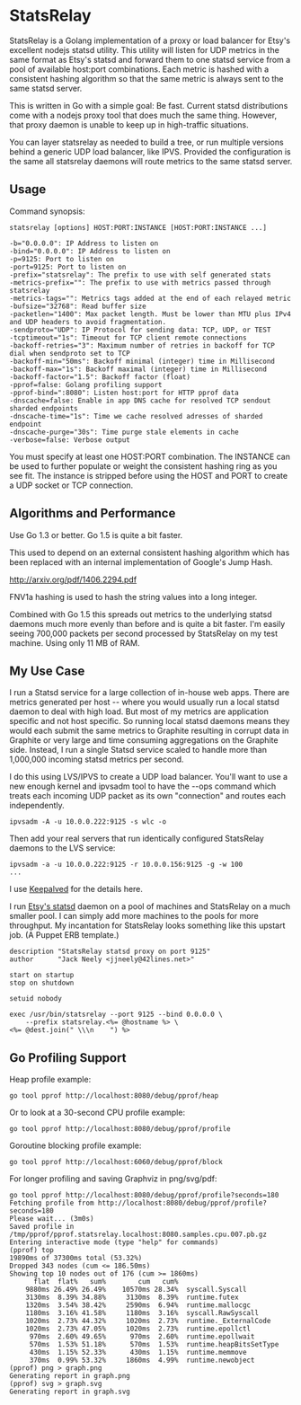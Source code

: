 StatsRelay
==========

StatsRelay is a Golang implementation of a proxy or load balancer for Etsy's
excellent nodejs statsd utility.  This utility will listen for UDP metrics
in the same format as Etsy's statsd and forward them to one statsd service
from a pool of available host:port combinations.  Each metric is hashed with
a consistent hashing algorithm so that the same metric is always sent to
the same statsd server.

This is written in Go with a simple goal: Be fast.  Current statsd
distributions come with a nodejs proxy tool that does much the same thing.
However, that proxy daemon is unable to keep up in high-traffic situations.

You can layer statsrelay as needed to build a tree, or run multiple versions
behind a generic UDP load balancer, like IPVS.  Provided the configuration is
the same all statsrelay daemons will route metrics to the same statsd server.

Usage
-----

Command synopsis:

    statsrelay [options] HOST:PORT:INSTANCE [HOST:PORT:INSTANCE ...]

    -b="0.0.0.0": IP Address to listen on
    -bind="0.0.0.0": IP Address to listen on
    -p=9125: Port to listen on
    -port=9125: Port to listen on
    -prefix="statsrelay": The prefix to use with self generated stats
    -metrics-prefix="": The prefix to use with metrics passed through statsrelay
    -metrics-tags="": Metrics tags added at the end of each relayed metric
    -bufsize="32768": Read buffer size
    -packetlen="1400": Max packet length. Must be lower than MTU plus IPv4 and UDP headers to avoid fragmentation.
    -sendproto="UDP": IP Protocol for sending data: TCP, UDP, or TEST
    -tcptimeout="1s": Timeout for TCP client remote connections
    -backoff-retries="3": Maximum number of retries in backoff for TCP dial when sendproto set to TCP
    -backoff-min="50ms": Backoff minimal (integer) time in Millisecond
    -backoff-max="1s": Backoff maximal (integer) time in Millisecond
    -backoff-factor="1.5": Backoff factor (float)
    -pprof=false: Golang profiling support
    -pprof-bind=":8080": Listen host:port for HTTP pprof data
    -dnscache=false: Enable in app DNS cache for resolved TCP sendout sharded endpoints
    -dnscache-time="1s": Time we cache resolved adresses of sharded endpoint
    -dnscache-purge="30s": Time purge stale elements in cache
    -verbose=false: Verbose output

You must specify at least one HOST:PORT combination.  The INSTANCE can be
used to further populate or weight the consistent hashing ring as you see fit.
The instance is stripped before using the HOST and PORT to create a UDP
socket or TCP connection.

Algorithms and Performance
---------------------------

Use Go 1.3 or better.  Go 1.5 is quite a bit faster.

This used to depend on an external consistent hashing algorithm which has
been replaced with an internal implementation of Google's Jump Hash.

   http://arxiv.org/pdf/1406.2294.pdf

FNV1a hashing is used to hash the string values into a long integer.

Combined with Go 1.5 this spreads out metrics to the underlying statsd daemons
much more evenly than before and is quite a bit faster.  I'm easily seeing
700,000 packets per second processed by StatsRelay on my test machine.  Using
only 11 MB of RAM.

My Use Case
-----------

I run a Statsd service for a large collection of in-house web apps.  There are
metrics generated per host -- where you would usually run a local statsd daemon
to deal with high load.  But most of my metrics are application specific and
not host specific.  So running local statsd daemons means they would each
submit the same metrics to Graphite resulting in corrupt data in Graphite or
very large and time consuming aggregations on the Graphite side.  Instead, I
run a single Statsd service scaled to handle more than 1,000,000 incoming
statsd metrics per second.

I do this using LVS/IPVS to create a UDP load balancer.  You'll want to use
a new enough kernel and ipvsadm tool to have the --ops command which treats
each incoming UDP packet as its own "connection" and routes each independently.

    ipvsadm -A -u 10.0.0.222:9125 -s wlc -o

Then add your real servers that run identically configured StatsRelay daemons
to the LVS service:

    ipvsadm -a -u 10.0.0.222:9125 -r 10.0.0.156:9125 -g -w 100
    ...

I use [Keepalved][1] for the details here.

I run [Etsy's statsd][2] daemon on a pool of machines and StatsRelay on a much
smaller pool.  I can simply add more machines to the pools for more
throughput.  My incantation for StatsRelay looks something like this upstart
job.  (A Puppet ERB template.)

    description "StatsRelay statsd proxy on port 9125"
    author      "Jack Neely <jjneely@42lines.net>"

    start on startup
    stop on shutdown

    setuid nobody

    exec /usr/bin/statsrelay --port 9125 --bind 0.0.0.0 \
        --prefix statsrelay.<%= @hostname %> \
	<%= @dest.join(" \\\n    ") %>


Go Profiling Support
--------------------

Heap profile example:

    go tool pprof http://localhost:8080/debug/pprof/heap

Or to look at a 30-second CPU profile example:

    go tool pprof http://localhost:8080/debug/pprof/profile

Goroutine blocking profile example:

    go tool pprof http://localhost:6060/debug/pprof/block

For longer profiling and saving Graphviz in png/svg/pdf:

```
go tool pprof http://localhost:8080/debug/pprof/profile?seconds=180
Fetching profile from http://localhost:8080/debug/pprof/profile?seconds=180
Please wait... (3m0s)
Saved profile in /tmp/pprof/pprof.statsrelay.localhost:8080.samples.cpu.007.pb.gz
Entering interactive mode (type "help" for commands)
(pprof) top
19890ms of 37300ms total (53.32%)
Dropped 343 nodes (cum <= 186.50ms)
Showing top 10 nodes out of 176 (cum >= 1860ms)
      flat  flat%   sum%        cum   cum%
    9880ms 26.49% 26.49%    10570ms 28.34%  syscall.Syscall
    3130ms  8.39% 34.88%     3130ms  8.39%  runtime.futex
    1320ms  3.54% 38.42%     2590ms  6.94%  runtime.mallocgc
    1180ms  3.16% 41.58%     1180ms  3.16%  syscall.RawSyscall
    1020ms  2.73% 44.32%     1020ms  2.73%  runtime._ExternalCode
    1020ms  2.73% 47.05%     1020ms  2.73%  runtime.epollctl
     970ms  2.60% 49.65%      970ms  2.60%  runtime.epollwait
     570ms  1.53% 51.18%      570ms  1.53%  runtime.heapBitsSetType
     430ms  1.15% 52.33%      430ms  1.15%  runtime.memmove
     370ms  0.99% 53.32%     1860ms  4.99%  runtime.newobject
(pprof) png > graph.png
Generating report in graph.png
(pprof) svg > graph.svg                                                                                                                                                                                                                      Generating report in graph.svg
```

[1]: http://keepalived.org/
[2]: https://github.com/etsy/statsd
